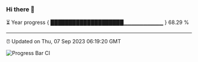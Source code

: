 ### Hi there 👋

⏳ Year progress { ████████████████████▁▁▁▁▁▁▁▁▁▁ } 68.29 %

---

⏰ Updated on Thu, 07 Sep 2023 06:19:20 GMT

![Progress Bar CI](https://github.com/liununu/liununu/workflows/Progress%20Bar%20CI/badge.svg)
